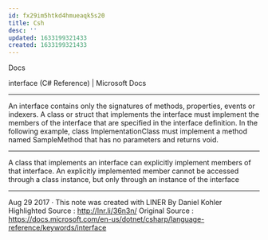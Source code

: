 ```yaml
---
id: fx29im5htkd4hmueaqk5s20
title: Csh
desc: ''
updated: 1633199321433
created: 1633199321433
---
```


Docs

interface (C# Reference) | Microsoft Docs
___
An interface contains only the signatures of methods, properties, events or indexers. A class or struct that implements the interface must implement the members of the interface that are specified in the interface definition. In the following example, class ImplementationClass must implement a method named SampleMethod that has no parameters and returns void.
___
A class that implements an interface can explicitly implement members of that interface. An explicitly implemented member cannot be accessed through a class instance, but only through an instance of the interface

* * *

Aug 29 2017 · This note was created with LINER By Daniel Kohler
Highlighted Source : http://lnr.li/36n3n/
Original Source : https://docs.microsoft.com/en-us/dotnet/csharp/language-reference/keywords/interface
